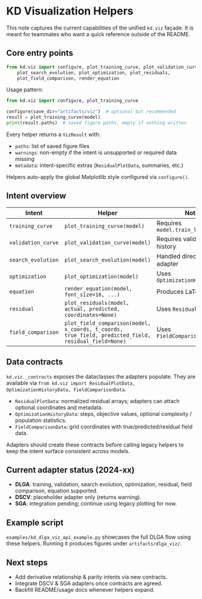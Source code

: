 # KD Visualization Helpers

This note captures the current capabilities of the unified `kd.viz` façade. It
is meant for teammates who want a quick reference outside of the README.

## Core entry points

```python
from kd.viz import configure, plot_training_curve, plot_validation_curve,
    plot_search_evolution, plot_optimization, plot_residuals,
    plot_field_comparison, render_equation
```

Usage pattern:

```python
from kd.viz import configure, plot_training_curve

configure(save_dir="artifacts/viz")  # optional but recommended
result = plot_training_curve(model)
print(result.paths)  # saved figure paths, empty if nothing written
```

Every helper returns a `VizResult` with:

- `paths`: list of saved figure files
- `warnings`: non-empty if the intent is unsupported or required data missing
- `metadata`: intent-specific extras (`ResidualPlotData`, summaries, etc.)

Helpers auto-apply the global Matplotlib style configured via `configure()`.

## Intent overview

| Intent | Helper | Notes |
| --- | --- | --- |
| `training_curve` | `plot_training_curve(model)` | Requires `model.train_loss_history` |
| `validation_curve` | `plot_validation_curve(model)` | Requires validation history |
| `search_evolution` | `plot_search_evolution(model)` | Handled directly by adapter |
| `optimization` | `plot_optimization(model)` | Uses `OptimizationHistoryData` |
| `equation` | `render_equation(model, font_size=16, ...)` | Produces LaTeX PNG |
| `residual` | `plot_residuals(model, actual, predicted, coordinates=None)` | Uses `ResidualPlotData` |
| `field_comparison` | `plot_field_comparison(model, x_coords, t_coords, true_field, predicted_field, residual_field=None)` | Uses `FieldComparisonData` |

## Data contracts

`kd.viz._contracts` exposes the dataclasses the adapters populate. They are
available via `from kd.viz import ResidualPlotData, OptimizationHistoryData,
FieldComparisonData`.

- `ResidualPlotData`: normalized residual arrays; adapters can attach optional
  coordinates and metadata.
- `OptimizationHistoryData`: steps, objective values, optional complexity /
  population statistics.
- `FieldComparisonData`: grid coordinates with true/predicted/residual field
  data.

Adapters should create these contracts before calling legacy helpers to keep the
intent surface consistent across models.

## Current adapter status (2024-xx)

- **DLGA**: training, validation, search evolution, optimization, residual,
  field comparison, equation supported.
- **DSCV**: placeholder adapter only (returns warning).
- **SGA**: integration pending; continue using legacy plotting for now.

## Example script

`examples/kd_dlga_viz_api_example.py` showcases the full DLGA flow using these
helpers. Running it produces figures under `artifacts/dlga_viz/`.

## Next steps

- Add derivative relationship & parity intents via new contracts.
- Integrate DSCV & SGA adapters once contracts are agreed.
- Backfill README/usage docs whenever helpers expand.
